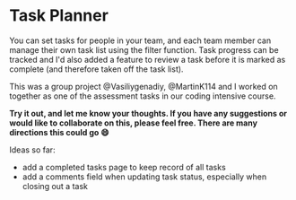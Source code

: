 # Task Planner

You can set tasks for people in your team, and each team member can manage their own task list using the filter function. 
Task progress can be tracked and I'd also added a feature to review a task before it is marked as complete (and therefore taken off the task list). 

This was a group project @Vasiliygenadiy, @MartinK114 and I worked on together as one of the assessment tasks in our coding intensive course. 

**Try it out, and let me know your thoughts. If you have any suggestions or would like to collaborate on this, please feel free. There are many directions this could go :smile:**

Ideas so far: 
- add a completed tasks page to keep record of all tasks
- add a comments field when updating task status, especially when closing out a task

